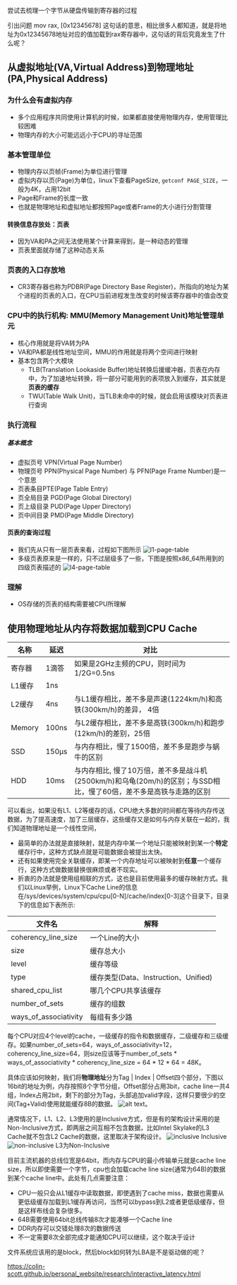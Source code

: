 尝试去梳理一个字节从硬盘传输到寄存器的过程

引出问题
mov rax, [0x12345678]
这句话的意思，相比很多人都知道，就是将地址为0x12345678地址对应的值加载到rax寄存器中，这句话的背后究竟发生了什么呢？

## 从虚拟地址(VA,Virtual Address)到物理地址(PA,Physical Address)
### 为什么会有虚拟内存
* 多个应用程序共同使用计算机的时候，如果都直接使用物理内存，使用管理比较困难
* 物理内存的大小可能远远小于CPU的寻址范围

### 基本管理单位
* 物理内存以页帧(Frame)为单位进行管理
* 虚拟内存以页(Page)为单位，linux下查看PageSize, `getconf PAGE_SIZE`，一般为4K，占用12bit
* Page和Frame的长度一致
* 也就是物理地址和虚拟地址都按照Page或者Frame的大小进行分割管理

#### 转换信息存放处：页表
* 因为VA和PA之间无法使用某个计算来得到，是一种动态的管理
* 页表里面就存储了这种动态关系

### 页表的入口存放地
* CR3寄存器也称为PDBR(Page Directory Base Register)，所指向的地址为某个进程的页表的入口，在CPU当前进程发生改变的时候该寄存器中的值会改变

### CPU中的执行机构: MMU(Memory Management Unit)地址管理单元
* 核心作用就是将VA转为PA
* VA和PA都是线性地址空间，MMU的作用就是将两个空间进行映射
* 基本包含两个大模块
  * TLB(Translation Lookaside Buffer)地址转换后援缓冲器，页表在内存中，为了加速地址转换，将一部分可能用到的表项放入到缓存，其实就是**页表的缓存**
  * TWU(Table Walk Unit)，当TLB未命中的时候，就会启用该模块对页表进行查询

### 执行流程
##### 基本概念
* 虚拟页号 VPN(Virtual Page Number)
* 物理页号 PPN(Physical Page Number) 与 PFN(Page Frame Number)是一个意思
* 页表条目PTE(Page Table Entry)
* 页全局目录 PGD(Page Global Directory)
* 页上级目录 PUD(Page Upper Directory)
* 页中间目录 PMD(Page Middle Directory)
#### 页表的查询过程
* 我们先从只有一层页表来看，过程如下图所示
![l1-page-table](./assets/l1-pagetable.png)
* 多级页表原来是一样的，只不过层级多了一些，下图是按照x86_64所用到的四级页表描述的
![l4-page-table](./assets/l4-pagetable.png)

#### 

### 理解
* OS存储的页表的结构需要被CPU所理解

## 使用物理地址从内存将数据加载到CPU Cache

| 名称   | 延迟  | 对比                                                         |
| ------ | ----- | ------------------------------------------------------------ |
| 寄存器 | 1滴答 | 如果是2GHz主频的CPU，则时间为1/2G=0.5ns                      |
| L1缓存 | 1ns   |                                                              |
| L2缓存 | 4ns   | 与L1缓存相比，差不多是声速(1224km/h)和高铁(300km/h)的差异， 4倍 |
| Memory | 100ns | 与L2缓存相比，差不多是高铁(300km/h)和跑步(12km/h)的差别，25倍 |
| SSD    | 150μs | 与内存相比，慢了1500倍，差不多是跑步与蜗牛的区别             |
| HDD    | 10ms  | 与内存相比, 慢了10万倍，差不多是战斗机(2500km/h)和乌龟(20m/h)的区别；与SSD相比，慢了60倍，差不多是高铁与走路的区别 |

可以看出，如果没有L1、L2等缓存的话，CPU绝大多数的时间都在等待内存传送数据，为了提高速度，加了三层缓存，这些缓存又是如何与内存关联在一起的，我们知道物理地址是一个线性空间，
* 最简单的办法就是直接映射，就是内存中某一个地址只能被映射到某一个**特定**缓存行中，这种方式缺点就是可能数据会被提出太快。
* 还有如果使用完全关联缓存，即某一个内存地址可以被映射到**任意**一个缓存行，这种方式做数据替换很麻烦或者不现实。
* 折衷的办法就是使用组相联的方式，这也是目前使用最多的缓存映射方式。我们以Linux举例，Linux下Cache Line的信息在/sys/devices/system/cpu/cpu[0-N]/cache/index[0-3]这个目录下，目录下的信息如下表所示:

| 文件名                | 解释                                 |
| --------------------- | ------------------------------------ |
| coherency_line_size   | 一个Line的大小                       |
| size                  | 缓存总大小                           |
| level                 | 缓存等级                             |
| type                  | 缓存类型(Data、Instruction、Unified) |
| shared_cpu_list       | 哪几个CPU共享该缓存                  |
| number_of_sets        | 缓存的组数                           |
| ways_of_associativity | 每组有多少路                         |

每个CPU对应4个level的cache，一级缓存的指令和数据缓存，二级缓存和三级缓存。如果number_of_sets=64，ways_of_associativity=12，coherency_line_size=64，则size应该等于number_of_sets * ways_of_associativity * coherency_line_size = 64 * 12 * 64 = 48K。

具体应该如何映射，我们将**物理地址**分为Tag | Index | Offset四个部分，下图以16bit的地址为例，内存按照8个字节分组，Offset部分占用3bit，cache line一共4组，Index占用2bit，剩下的部分为Tag，头部追加valid字段，这样只要很少的空间(Tag+Valid)使用就能缓存8B的数据。
![alt text](./assets/cacheline-layout.png)。

通常情况下，L1、L2、L3使用的是Inclusive方式，但是有的架构设计采用的是Non-Inclusive方式，即两层之间互相不包含数据，比如Intel Skylake的L3 Cache就不包含L2 Cache的数据，这里取决于架构设计。
![inclusive](./assets/inclusive-cache-hierarchy.png) Inclusive
![non-inclusive](./assets/non-inclusive-cache-hierarchy.png) L3为Non-Inclusive

目前主流机器的总线位宽是64bit，而内存与CPU的最小传输单元就是cache line size，所以即使需要一个字节，cpu也会加载cache line size(通常为64B)的数据到某个cache line中。此处有几点需要注意：
* CPU一般只会从L1缓存中读取数据，即使遇到了cache miss，数据也需要从更低级缓存加载到L1缓存再访问，当然可以bypass到L2或者更低级缓存，但是这样布线会复杂很多。
* 64B需要使用64bit总线传输8次才能凑够一个Cache line
* DDR内存可以交错处理8次的数据传送
* 不一定需要8次全部完成才能通知CPU可以继续，这个取决于设计




文件系统应该用的是block，然后block如何转为LBA是不是驱动做的呢？

https://colin-scott.github.io/personal_website/research/interactive_latency.html